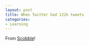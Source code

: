 ```yaml
---
layout: post
title: When Twitter had 122k tweets
categories:
- Learning
---
```


From [Scobble](http://scobleizer.com/2011/03/21/historical-video-the-early-days-of-twitter-the-two-who-got-me-on-it/)!
